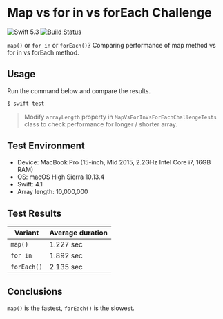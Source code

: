 # Map vs for in vs forEach Challenge

![Swift 5.3](https://img.shields.io/badge/Swift-5.3-orange.svg)
[![Build Status](https://travis-ci.com/albinekcom/MapVsForInVsForEachChallenge.svg?branch=master)](https://travis-ci.com/albinekcom/MapVsForInVsForEachChallenge)

`map()` or `for in` or `forEach()`? Comparing performance of map method vs for in vs forEach method.


## Usage

Run the command below and compare the results.

```bash
$ swift test
```

> Modify `arrayLength` property in `MapVsForInVsForEachChallengeTests` class to check performance for longer / shorter array.


## Test Environment

- Device: MacBook Pro (15-inch, Mid 2015, 2.2GHz Intel Core i7, 16GB RAM)
- OS: macOS High Sierra 10.13.4
- Swift: 4.1
- Array length: 10,000,000


## Test Results

| Variant     | Average duration |
|-------------|------------------|
| `map()`     | 1.227 sec        |
| `for in`    | 1.892 sec        |
| `forEach()` | 2.135 sec        |


## Conclusions

`map()` is the fastest, `forEach()` is the slowest.
